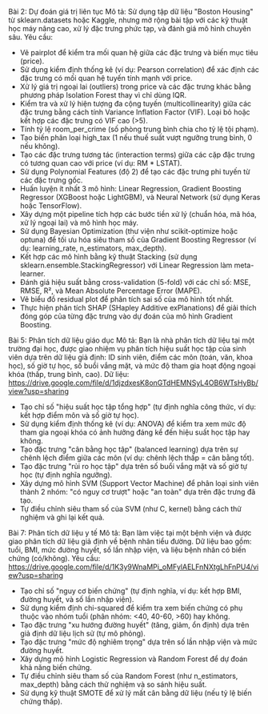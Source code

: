 Bài 2: Dự đoán giá trị liên tục
Mô tả: Sử dụng tập dữ liệu "Boston Housing" từ sklearn.datasets hoặc Kaggle, nhưng mở rộng bài tập với các kỹ thuật học máy nâng cao, xử lý đặc trưng phức tạp, và đánh giá mô hình chuyên sâu.
Yêu cầu:
+ Vẽ pairplot để kiểm tra mối quan hệ giữa các đặc trưng và biến mục tiêu (price).
+ Sử dụng kiểm định thống kê (ví dụ: Pearson correlation) để xác định các đặc trưng có mối quan hệ tuyến tính mạnh với price.
+ Xử lý giá trị ngoại lai (outliers) trong price và các đặc trưng khác bằng phương pháp Isolation Forest thay vì chỉ dùng IQR.
+ Kiểm tra và xử lý hiện tượng đa cộng tuyến (multicollinearity) giữa các đặc trưng bằng cách tính Variance Inflation Factor (VIF). Loại bỏ hoặc kết hợp các đặc trưng có VIF cao (>5).
+ Tính tỷ lệ room_per_crime (số phòng trung bình chia cho tỷ lệ tội phạm).
+ Tạo biến phân loại high_tax (1 nếu thuế suất vượt ngưỡng trung bình, 0 nếu không).
+ Tạo các đặc trưng tương tác (interaction terms) giữa các cặp đặc trưng có tương quan cao với price (ví dụ: RM * LSTAT).
+ Sử dụng Polynomial Features (độ 2) để tạo các đặc trưng phi tuyến từ các đặc trưng gốc.
+ Huấn luyện ít nhất 3 mô hình: Linear Regression, Gradient Boosting Regressor (XGBoost hoặc LightGBM), và Neural Network (sử dụng Keras hoặc TensorFlow).
+ Xây dựng một pipeline tích hợp các bước tiền xử lý (chuẩn hóa, mã hóa, xử lý ngoại lai) và mô hình học máy.
+ Sử dụng Bayesian Optimization (thư viện như scikit-optimize hoặc optuna) để tối ưu hóa siêu tham số của Gradient Boosting Regressor (ví dụ: learning_rate, n_estimators, max_depth).
+ Kết hợp các mô hình bằng kỹ thuật Stacking (sử dụng sklearn.ensemble.StackingRegressor) với Linear Regression làm meta-learner.
+ Đánh giá hiệu suất bằng cross-validation (5-fold) với các chỉ số: MSE, RMSE, R², và Mean Absolute Percentage Error (MAPE).
+ Vẽ biểu đồ residual plot để phân tích sai số của mô hình tốt nhất.
+ Thực hiện phân tích SHAP (SHapley Additive exPlanations) để giải thích đóng góp của từng đặc trưng vào dự đoán của mô hình Gradient Boosting.

Bài 5: Phân tích dữ liệu giáo dục
Mô tả: Bạn là nhà phân tích dữ liệu tại một trường đại học, được giao nhiệm vụ phân tích hiệu suất học tập của sinh viên dựa trên dữ liệu giả định: ID sinh viên, điểm các môn (toán, văn, khoa học), số giờ tự học, số buổi vắng mặt, và mức độ tham gia hoạt động ngoại khóa (thấp, trung bình, cao).
Dữ liệu: https://drive.google.com/file/d/1djzdxesK8onGTdHEMNSyL4OB6WTsHyBb/view?usp=sharing
+ Tạo chỉ số "hiệu suất học tập tổng hợp" (tự định nghĩa công thức, ví dụ: kết hợp điểm môn và số giờ tự học).
+ Sử dụng kiểm định thống kê (ví dụ: ANOVA) để kiểm tra xem mức độ tham gia ngoại khóa có ảnh hưởng đáng kể đến hiệu suất học tập hay không.
+ Tạo đặc trưng "cân bằng học tập" (balanced learning) dựa trên sự chênh lệch điểm giữa các môn (ví dụ: chênh lệch thấp = cân bằng tốt).
+ Tạo đặc trưng "rủi ro học tập" dựa trên số buổi vắng mặt và số giờ tự học (tự định nghĩa ngưỡng).
+ Xây dựng mô hình SVM (Support Vector Machine) để phân loại sinh viên thành 2 nhóm: "có nguy cơ trượt" hoặc "an toàn" dựa trên đặc trưng đã tạo.
+ Tự điều chỉnh siêu tham số của SVM (như C, kernel) bằng cách thử nghiệm và ghi lại kết quả.

Bài 7: Phân tích dữ liệu y tế
Mô tả: Bạn làm việc tại một bệnh viện và được giao phân tích dữ liệu giả định về bệnh nhân tiểu đường. Dữ liệu bao gồm: tuổi, BMI, mức đường huyết, số lần nhập viện, và liệu bệnh nhân có biến chứng (có/không).
Yêu cầu: https://drive.google.com/file/d/1K3y9WnaMPi_oMFylAELFnNXtgLhFnPU4/view?usp=sharing
+ Tạo chỉ số "nguy cơ biến chứng" (tự định nghĩa, ví dụ: kết hợp BMI, đường huyết, và số lần nhập viện).
+ Sử dụng kiểm định chi-squared để kiểm tra xem biến chứng có phụ thuộc vào nhóm tuổi (phân nhóm: <40, 40-60, >60) hay không.
+ Tạo đặc trưng "xu hướng đường huyết" (tăng, giảm, ổn định) dựa trên giả định dữ liệu lịch sử (tự mô phỏng).
+ Tạo đặc trưng "mức độ nghiêm trọng" dựa trên số lần nhập viện và mức đường huyết.
+ Xây dựng mô hình Logistic Regression và Random Forest để dự đoán khả năng biến chứng.
+ Tự điều chỉnh siêu tham số của Random Forest (như n_estimators, max_depth) bằng cách thử nghiệm và so sánh hiệu suất.
+ Sử dụng kỹ thuật SMOTE để xử lý mất cân bằng dữ liệu (nếu tỷ lệ biến chứng thấp).
